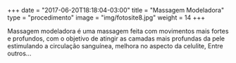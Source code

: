 +++
date = "2017-06-20T18:18:04-03:00"
title = "Massagem Modeladora"
type = "procedimento"
image = "img/fotosite8.jpg"
weight = 14
+++

Massagem modeladora é uma massagem feita com movimentos mais fortes e profundos, com o objetivo de atingir as camadas mais profundas da pele estimulando a circulação sanguínea, melhora no aspecto da celulite, Entre outros...

